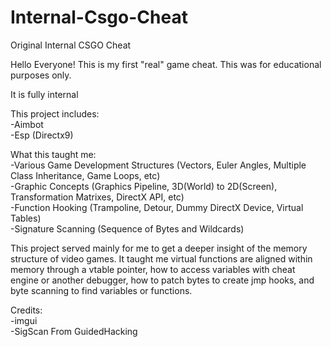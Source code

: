 # Internal-Csgo-Cheat
Original Internal CSGO Cheat
 
Hello Everyone!
This is my first "real" game cheat. This was for educational purposes only.

It is fully internal  

This project includes:  
-Aimbot  
-Esp (Directx9)

What this taught me:  
-Various Game Development Structures (Vectors, Euler Angles, Multiple Class Inheritance, Game Loops, etc)  
-Graphic Concepts (Graphics Pipeline, 3D(World) to 2D(Screen), Transformation Matrixes, DirectX API, etc)  
-Function Hooking (Trampoline, Detour, Dummy DirectX Device, Virtual Tables)  
-Signature Scanning (Sequence of Bytes and Wildcards)  

This project served mainly for me to get a deeper insight of the memory structure of video games. It taught me virtual functions are aligned within memory through a vtable pointer, how to access variables with cheat engine or another debugger, how to patch bytes to create jmp hooks, and byte scanning to find variables or functions.

Credits:  
-imgui  
-SigScan From GuidedHacking
